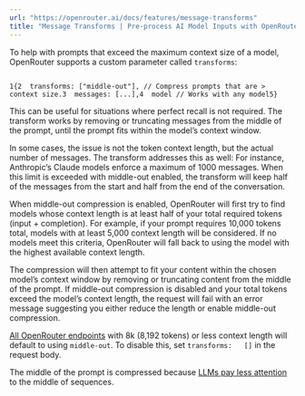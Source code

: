 ```yaml
---
url: "https://openrouter.ai/docs/features/message-transforms"
title: "Message Transforms | Pre-process AI Model Inputs with OpenRouter | OpenRouter | Documentation"
---
```


To help with prompts that exceed the maximum context size of a model, OpenRouter supports a custom parameter called `transforms`:

```code-block text-sm

1{2  transforms: ["middle-out"], // Compress prompts that are > context size.3  messages: [...],4  model // Works with any model5}
```

This can be useful for situations where perfect recall is not required. The transform works by removing or truncating messages from the middle of the prompt, until the prompt fits within the model’s context window.

In some cases, the issue is not the token context length, but the actual number of messages. The transform addresses this as well: For instance, Anthropic’s Claude models enforce a maximum of 1000 messages. When this limit is exceeded with middle-out enabled, the transform will keep half of the messages from the start and half from the end of the conversation.

When middle-out compression is enabled, OpenRouter will first try to find models whose context length is at least half of your total required tokens (input + completion). For example, if your prompt requires 10,000 tokens total, models with at least 5,000 context length will be considered. If no models meet this criteria, OpenRouter will fall back to using the model with the highest available context length.

The compression will then attempt to fit your content within the chosen model’s context window by removing or truncating content from the middle of the prompt. If middle-out compression is disabled and your total tokens exceed the model’s context length, the request will fail with an error message suggesting you either reduce the length or enable middle-out compression.

[All OpenRouter endpoints](https://openrouter.ai/models) with 8k (8,192 tokens) or less context
length will default to using `middle-out`. To disable this, set `transforms:   []` in the request body.

The middle of the prompt is compressed because [LLMs pay less attention](https://arxiv.org/abs/2307.03172) to the middle of sequences.